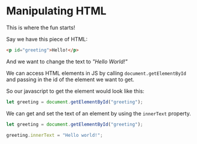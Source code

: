 # Manipulating HTML

This is where the fun starts!

Say we have this piece of HTML:

```html
<p id="greeting">Hello!</p>
```

And we want to change the text to *"Hello World!"*

We can access HTML elements in JS by calling `document.getElementById` and passing in the id of the element we want to get.

So our javascript to get the element would look like this:

```js
let greeting = document.getElementById("greeting");
```

We can get and set the text of an element by using the `innerText` property.

```js
let greeting = document.getElementById("greeting");

greeting.innerText = "Hello world!";
```